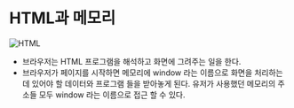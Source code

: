 # HTML과 메모리
![HTML](https://upload.wikimedia.org/wikipedia/commons/thumb/6/61/HTML5_logo_and_wordmark.svg/1200px-HTML5_logo_and_wordmark.svg.png)
- 브라우저는 HTML 프로그램을 해석하고 화면에 그려주는 일을 한다. 
- 브라우저가 페이지를 시작하면 메모리에 window 라는 이름으로 화면을 처리하는데 있어야 할 데이터와 프로그램 들을 받아놓게 된다. 유저가 사용했던 메모리의 주소들 모두 window 라는 이름으로 접근 할 수 있다. 
